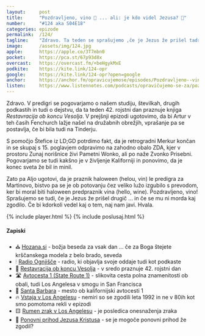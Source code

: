 ```yaml
---
layout: 	post 
title:  	"Pozdravljeno, vino 🍷 ... ali: je kdo videl Jezusa? 🙏"
number: 	"#124 aka S04E18"
categories:	epizode
permalink:	/124/
tagline: 	"Zdravo. Ta teden se sprašujemo ,če je Jezus že prišel tadrugič in pozdravljamo vino, nov praznik, ki se je na žalost izgubil s prevodom čez veliko lužo."
image:		/assets/img/124.jpg
apple:		https://apple.co/3T7mbn0
pocket:		https://pca.st/67p93d8x
overcast:	https://overcast.fm/+beHgykMxE
podkite:	https://kite.link/124-opr
google:		https://kite.link/124-opr?open=google
anchor:		https://anchor.fm/opravicujemose/episodes/Pozdravljeno--vino-----ali-je-kdo-videl-Jezusa-e1p13q0
listen:		https://www.listennotes.com/podcasts/opravičujemo-se-za/pozdravljeno-vino-ali-je-kdo-aSBYnoq1P6F/embed/
---
```


Zdravo. V predigri se pogovarjamo o našem studiju, številkah, drugih podkastih in tudi o dejstvu, da ta teden 42. rojstni dan praznuje knjiga _Restavracija ob koncu Vesolja_. V prejšnji epizodi ugotovimo, da bi Artur v teh časih Fenchurch lažje našel na družabnih obrežjih, vprašanje pa se postavlja, če bi bila tudi na Tinderju. 

S pomočjo Štefice iz LD;GD potrdimo fakt, da je retrogradni Merkur končan in se skupaj s 15. poglavjem odpravimo na zahodno obalo ZDA, kjer v prostoru Zunaj norišnice živi Pametni Wonko, ali po naže Zvonko Prisebni. Pogovarjamo se tudi kakšno je v življenje Kaliforniji in ponovimo, da je konec sveta že bil in minil. 

Zato pa Aljo ugotovi, da je praznik haloween (helou, vin) le predigra za Martinovo, bistvo pa se je ob potovanju čez veliko lužo izgubilo s prevodom, ker bi moral biti haloween predpraznik vina (hello, wine). Pozdravljeno, vino! Sprašujemo se tudi, če je Jezus že prišel drugič ... in če se mu ni morda kaj zgodilo. Če bi kdorkoli vedel kaj o tem, naj nam javi. Hvala. 

{% include player.html %}
{% include poslusaj.html %}

<!--break-->

#### Zapiski

- ⛪️ [Hozana.si](https://hozana.si/) - božja beseda za vsak dan ... če za Boga štejete krščanskega modela z belo brado, seveda
- 🕯 [Radio Ognjišče](https://radio.ognjisce.si/) - radio, ki objavlja svoje oddaje tudi kot podkaste
- 🎂 [Restavracija ob koncu Vesolja](https://sl.wikipedia.org/wiki/Restavracija_ob_koncu_Vesolja) - v sredo praznuje 42. rojstni dan
- 🛣 [Avtocesta 1 (State Route 1)](https://highway1roadtrip.com/) - slikovita cesta polna znamenitosti ob obali, tudi Los Angelesa v smogu in San Francisca 
- 🔔 [Santa Barbara](https://en.wikipedia.org/wiki/Santa_Barbara,_California) - mesto ob kalifornijski avtocesti 1 
- 🔥 [Vstaja v Los Angelesu](https://en.wikipedia.org/wiki/1992_Los_Angeles_riots) - nemiri so se zgodili leta 1992 in ne v 80ih kot smo pomotoma rekli v epizodi
- 🟨 [Rumen zrak v Los Angelesu](https://psmag.com/environment/how-much-has-californias-war-on-air-pollution-reduced-asthma-rates) - je posledica onesnaženja zraka  
- 🙏 [Ponovni prihod Jezusa Kristusa](https://en.wikipedia.org/wiki/Second_Coming) - se je mogoče ponovni prihod že zgodil? 